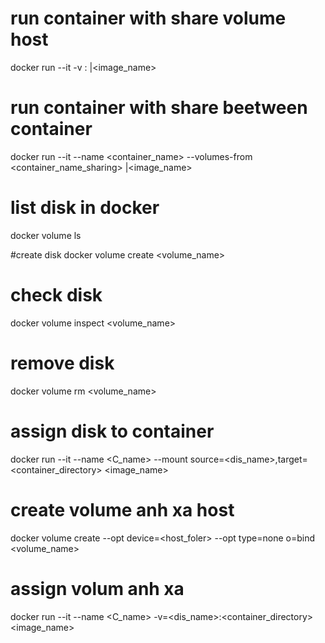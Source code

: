 # run container with share volume host
docker run --it -v <pathHost>:<pathContainer> <imageid>|<image_name>

# run container with share beetween container
docker run --it --name <container_name> --volumes-from <container_name_sharing> <imageid>|<image_name> 

# list disk in docker
docker volume ls

#create disk
docker volume create <volume_name>

# check disk
docker volume inspect <volume_name>

# remove disk
docker volume rm <volume_name>

# assign disk to container
docker run --it --name <C_name> --mount source=<dis_name>,target=<container_directory> <image_name>

# create volume anh xa host
docker volume create --opt device=<host_foler> --opt type=none o=bind <volume_name>

# assign volum anh xa
docker run --it --name <C_name> -v=<dis_name>:<container_directory> <image_name>
